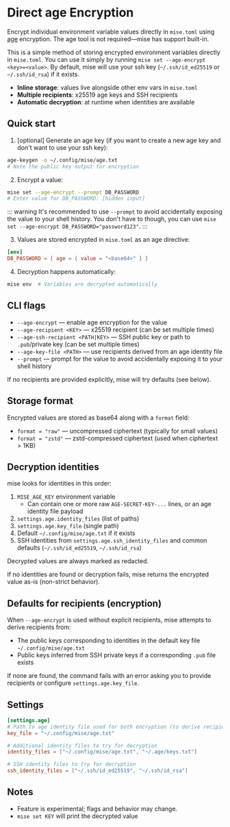 # Direct age Encryption <Badge type="warning" text="experimental" />

Encrypt individual environment variable values directly in `mise.toml` using [age](https://github.com/FiloSottile/age) encryption. The age tool is not required—mise has support built-in.

This is a simple method of storing encrypted environment variables directly in `mise.toml`. You can use it simply by running `mise set --age-encrypt <key>=<value>`. By default, mise will use your ssh key (`~/.ssh/id_ed25519` or `~/.ssh/id_rsa`) if it exists.

- **Inline storage**: values live alongside other env vars in `mise.toml`
- **Multiple recipients**: x25519 age keys and SSH recipients
- **Automatic decryption**: at runtime when identities are available

## Quick start

1. [optional] Generate an age key (if you want to create a new age key and don't want to use your ssh key):

```bash
age-keygen -o ~/.config/mise/age.txt
# Note the public key output for encryption
```

2. Encrypt a value:

```bash
mise set --age-encrypt --prompt DB_PASSWORD
# Enter value for DB_PASSWORD: [hidden input]
```

::: warning
It's recommended to use `--prompt` to avoid accidentally exposing the value to your shell history. You don't have to though, you can use `mise set --age-encrypt DB_PASSWORD="password123"`.
:::

3. Values are stored encrypted in `mise.toml` as an age directive:

```toml
[env]
DB_PASSWORD = { age = { value = "<base64>" } }
```

4. Decryption happens automatically:

```bash
mise env  # Variables are decrypted automatically
```

## CLI flags

- `--age-encrypt` — enable age encryption for the value
- `--age-recipient <KEY>` — x25519 recipient (can be set multiple times)
- `--age-ssh-recipient <PATH|KEY>` — SSH public key or path to `.pub`/private key (can be set multiple times)
- `--age-key-file <PATH>` — use recipients derived from an age identity file
- `--prompt` — prompt for the value to avoid accidentally exposing it to your shell history

If no recipients are provided explicitly, mise will try defaults (see below).

## Storage format

Encrypted values are stored as base64 along with a `format` field:

- `format = "raw"` — uncompressed ciphertext (typically for small values)
- `format = "zstd"` — zstd-compressed ciphertext (used when ciphertext > 1KB)

## Decryption identities

mise looks for identities in this order:

1. `MISE_AGE_KEY` environment variable
   - Can contain one or more raw `AGE-SECRET-KEY-...` lines, or an age identity file payload
2. `settings.age.identity_files` (list of paths)
3. `settings.age.key_file` (single path)
4. Default `~/.config/mise/age.txt` if it exists
5. SSH identities from `settings.age.ssh_identity_files` and common defaults (`~/.ssh/id_ed25519`, `~/.ssh/id_rsa`)

Decrypted values are always marked as redacted.

If no identities are found or decryption fails, mise returns the encrypted value as-is (non-strict behavior).

## Defaults for recipients (encryption)

When `--age-encrypt` is used without explicit recipients, mise attempts to derive recipients from:

- The public keys corresponding to identities in the default key file `~/.config/mise/age.txt`
- Public keys inferred from SSH private keys if a corresponding `.pub` file exists

If none are found, the command fails with an error asking you to provide recipients or configure `settings.age.key_file`.

## Settings

```toml
[settings.age]
# Path to age identity file used for both encryption (to derive recipient) and decryption
key_file = "~/.config/mise/age.txt"

# Additional identity files to try for decryption
identity_files = ["~/.config/mise/age.txt", "~/.age/keys.txt"]

# SSH identity files to try for decryption
ssh_identity_files = ["~/.ssh/id_ed25519", "~/.ssh/id_rsa"]
```

## Notes

- Feature is experimental; flags and behavior may change.
- `mise set KEY` will print the decrypted value
